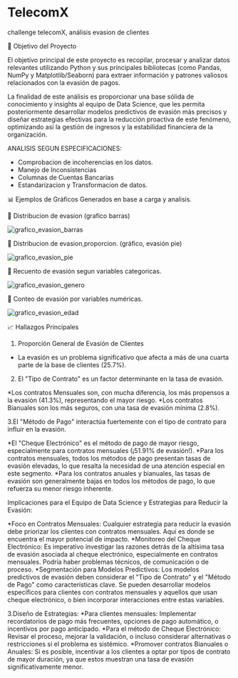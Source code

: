 # TelecomX
challenge telecomX, análisis evasion de clientes

📌 Objetivo del Proyecto


El objetivo principal de este proyecto es recopilar, procesar y analizar datos relevantes utilizando Python y sus principales bibliotecas (como Pandas, NumPy y Matplotlib/Seaborn) para extraer información y patrones valiosos relacionados con la evasión de pagos.

La finalidad de este análisis es proporcionar una base sólida de conocimiento y insights al equipo de Data Science, que les permita posteriormente desarrollar modelos predictivos de evasión más precisos y diseñar estrategias efectivas para la reducción proactiva de este fenómeno, optimizando así la gestión de ingresos y la estabilidad financiera de la organización.

ANALISIS SEGUN ESPECIFICACIONES:
- Comprobacion de incoherencias en los datos.
- Manejo de Inconsistencias
- Columnas de Cuentas Bancarias
- Estandarizacion y Transformacion de datos.

  
📊 Ejemplos de Gráficos Generados en base a carga y analisis.

📌 Distribucion de evasion (grafico barras)


![grafico_evasion_barras](https://github.com/user-attachments/assets/6c96848b-5688-428c-aeda-40f5b618de71)

📌 Distribucion de evasion,proporcion. (gráfico, evasión pie)

![grafico_evasion_pie](https://github.com/user-attachments/assets/9640abc6-1ee1-42ab-b02e-f8a3b4102b12)

📌 Recuento de evasión segun variables categoricas.

![grafico_evasion_genero](https://github.com/user-attachments/assets/e9507f68-4dec-4083-992e-9865c71c5aed)

📌 Conteo de evasión por variables numéricas.

![grafico_evasion_edad](https://github.com/user-attachments/assets/8dae7303-5f0e-49d1-aa15-e7ad78073609)


📈 Hallazgos Principales

1. Proporción General de Evasión de Clientes
   
* La evasión es un problema significativo que afecta a más de una cuarta parte de la base de clientes (25.7%).

2. El "Tipo de Contrato" es un factor determinante en la tasa de evasión.
   
*Los contratos Mensuales son, con mucha diferencia, los más propensos a la evasión (41.3%), representando el mayor riesgo.
*Los contratos Bianuales son los más seguros, con una tasa de evasión mínima (2.8%).

3.El "Método de Pago" interactúa fuertemente con el tipo de contrato para influir en la evasión.

*El "Cheque Electrónico" es el método de pago de mayor riesgo, especialmente para contratos mensuales (¡51.91% de evasión!).
*Para los contratos mensuales, todos los métodos de pago presentan tasas de evasión elevadas, lo que resalta la necesidad de una atención especial en este segmento.
*Para los contratos anuales y bianuales, las tasas de evasión son generalmente bajas en todos los métodos de pago, lo que refuerza su menor riesgo inherente.

Implicaciones para el Equipo de Data Science y Estrategias para Reducir la Evasión:

*Foco en Contratos Mensuales: Cualquier estrategia para reducir la evasión debe priorizar los clientes con contratos mensuales. Aquí es donde se encuentra el mayor potencial de impacto.
*Monitoreo del Cheque Electrónico: Es imperativo investigar las razones detrás de la altísima tasa de evasión asociada al cheque electrónico, especialmente en contratos mensuales. Podría haber problemas técnicos, de comunicación o de proceso.
*Segmentación para Modelos Predictivos: Los modelos predictivos de evasión deben considerar el "Tipo de Contrato" y el "Método de Pago" como características clave. Se pueden desarrollar modelos específicos para clientes con contratos mensuales y aquellos que usan cheque electrónico, o bien incorporar interacciones entre estas variables.

3.Diseño de Estrategias:
*Para clientes mensuales: Implementar recordatorios de pago más frecuentes, opciones de pago automático, o incentivos por pago anticipado.
*Para el método de Cheque Electrónico: Revisar el proceso, mejorar la validación, o incluso considerar alternativas o restricciones si el problema es sistémico.
*Promover contratos Bianuales o Anuales: Si es posible, incentivar a los clientes a optar por tipos de contrato de mayor duración, ya que estos muestran una tasa de evasión significativamente menor.
